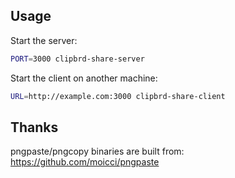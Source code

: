 ## Usage

Start the server:

```bash
PORT=3000 clipbrd-share-server
```

Start the client on another machine:

```bash
URL=http://example.com:3000 clipbrd-share-client
```

## Thanks

pngpaste/pngcopy binaries are built from: https://github.com/moicci/pngpaste
